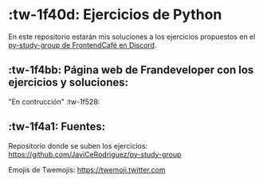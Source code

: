 # :tw-1f40d: Ejercicios de Python
En este repositorio estarán mis soluciones a los ejercicios propuestos en el [py-study-group de FrontendCafé en Discord](https://discord.com/invite/3GC6TJd).

## :tw-1f4bb: Página web de Frandeveloper con los ejercicios y soluciones:
"En contrucción" :tw-1f528:

## :tw-1f4a1: Fuentes:
Repositorio donde se suben los ejercicios: https://github.com/JaviCeRodriguez/py-study-group

Emojis de Twemojis: https://twemoji.twitter.com
